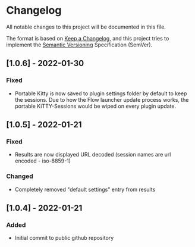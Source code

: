 # Changelog

All notable changes to this project will be documented in this file.

The format is based on [Keep a Changelog](https://keepachangelog.com/en/1.0.0/),
and this project tries to implement the [Semantic Versioning](https://semver.org/spec/v2.0.0.html) Specification (SemVer).

## [1.0.6] - 2022-01-30
### Fixed
- Portable Kitty is now saved to plugin settings folder by default to keep the sessions.
Due to how the Flow launcher update process works, the portable KiTTY-Sessions would be wiped on every plugin update.

## [1.0.5] - 2022-01-21
### Fixed
- Results are now displayed URL decoded (session names are url encoded - iso-8859-1)

### Changed
- Completely removed "default settings" entry from results

## [1.0.4] - 2022-01-21
### Added
- Initial commit to public github repository